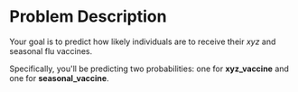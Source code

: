 <!DOCTYPE html>
<html>
<head>
    <title>Vaccination Prediction Problem</title>
</head>
<body>
    <h1>Problem Description</h1>
    <p>Your goal is to predict how likely individuals are to receive their <em>xyz</em> and seasonal flu vaccines.</p>
    <p>Specifically, you'll be predicting two probabilities: one for <strong>xyz_vaccine</strong> and one for <strong>seasonal_vaccine</strong>.</p>
</body>
</html>
